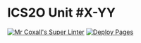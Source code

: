 # ICS2O Unit #X-YY
[![Mr Coxall's Super Linter](https://github.com/ICD2O-Digital-Tech-JackT/-Unit5-03-PHP-Factorial/workflows/Mr%20Coxall's%20Super%20Linter/badge.svg)](https://github.com/ICD2O-Digital-Tech-JackT/-Unit5-03-PHP-Factorial/actions)
[![Deploy Pages](https://github.com/ICD2O-Digital-Tech-JackT/-Unit5-03-PHP-Factorial/workflows/Deploy%20Pages/badge.svg)](https://github.com/ICD2O-Digital-Tech-JackT/-Unit5-03-PHP-Factorial/actions)
